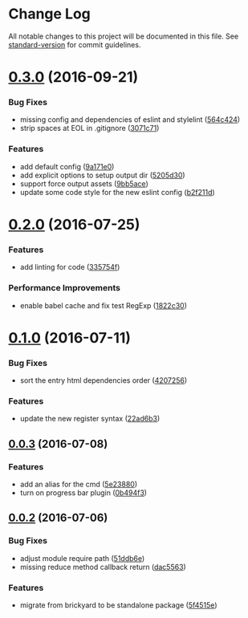 # Change Log

All notable changes to this project will be documented in this file. See [standard-version](https://github.com/conventional-changelog/standard-version) for commit guidelines.

<a name="0.3.0"></a>
# [0.3.0](https://github.com/draykcirb/brickyard-command-dev/compare/v0.2.0...v0.3.0) (2016-09-21)


### Bug Fixes

* missing config and dependencies of eslint and stylelint ([564c424](https://github.com/draykcirb/brickyard-command-dev/commit/564c424))
* strip spaces at EOL in .gitignore ([3071c71](https://github.com/draykcirb/brickyard-command-dev/commit/3071c71))


### Features

* add default config ([9a171e0](https://github.com/draykcirb/brickyard-command-dev/commit/9a171e0))
* add explicit options to setup output dir ([5205d30](https://github.com/draykcirb/brickyard-command-dev/commit/5205d30))
* support force output assets ([9bb5ace](https://github.com/draykcirb/brickyard-command-dev/commit/9bb5ace))
* update some code style for the new eslint config ([b2f211d](https://github.com/draykcirb/brickyard-command-dev/commit/b2f211d))



<a name="0.2.0"></a>
# [0.2.0](https://github.com/draykcirb/brickyard-command-dev/compare/v0.1.0...v0.2.0) (2016-07-25)


### Features

* add linting for code ([335754f](https://github.com/draykcirb/brickyard-command-dev/commit/335754f))


### Performance Improvements

* enable babel cache and fix test RegExp ([1822c30](https://github.com/draykcirb/brickyard-command-dev/commit/1822c30))



<a name="0.1.0"></a>
# [0.1.0](https://github.com/draykcirb/brickyard-command-dev/compare/v0.0.3...v0.1.0) (2016-07-11)


### Bug Fixes

* sort the entry html dependencies order ([4207256](https://github.com/draykcirb/brickyard-command-dev/commit/4207256))


### Features

* update the new register syntax ([22ad6b3](https://github.com/draykcirb/brickyard-command-dev/commit/22ad6b3))



<a name="0.0.3"></a>
## [0.0.3](https://github.com/draykcirb/brickyard-command-dev/compare/v0.0.2...v0.0.3) (2016-07-08)


### Features

* add an alias for the cmd ([5e23880](https://github.com/draykcirb/brickyard-command-dev/commit/5e23880))
* turn on progress bar plugin ([0b494f3](https://github.com/draykcirb/brickyard-command-dev/commit/0b494f3))



<a name="0.0.2"></a>
## [0.0.2](https://github.com/draykcirb/brickyard-command-dev/compare/5f4515e...v0.0.2) (2016-07-06)


### Bug Fixes

* adjust module require path ([51ddb6e](https://github.com/draykcirb/brickyard-command-dev/commit/51ddb6e))
* missing reduce method callback return ([dac5563](https://github.com/draykcirb/brickyard-command-dev/commit/dac5563))


### Features

* migrate from brickyard to be standalone package ([5f4515e](https://github.com/draykcirb/brickyard-command-dev/commit/5f4515e))
